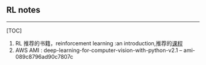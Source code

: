 ## RL notes
----
[TOC]
1. RL 推荐的书籍，reinforcement learning :an introduction,推荐的[课程](http://www0.cs.ucl.ac.uk/staff/d.silver/web/Teaching.html)
2. AWS AMI : deep-learning-for-computer-vision-with-python-v2.1 – ami-089c8796ad90c7807c